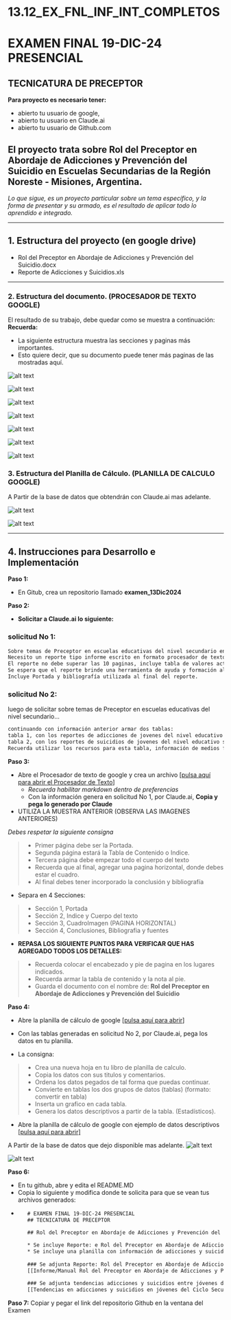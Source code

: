 # 13.12_EX_FNL_INF_INT_COMPLETOS
# EXAMEN FINAL 19-DIC-24 PRESENCIAL

## TECNICATURA DE PRECEPTOR
 
**Para proyecto es necesario tener:**
* abierto tu usuario de google,
* abierto tu usuario en Claude.ai
* abierto tu usuario de Github.com

## El proyecto trata sobre Rol del Preceptor en Abordaje de Adicciones y Prevención del Suicidio en Escuelas Secundarias de la Región Noreste - Misiones, Argentina. 
_Lo que sigue, es un proyecto particular sobre un tema específico, y la forma de presentar y su armado, es el resultado de aplicar todo lo aprendido e integrado._

---

## 1. Estructura del proyecto (en google drive)
- Rol del Preceptor en Abordaje de Adicciones y Prevención del Suicidio.docx
- Reporte de Adicciones y Suicidios.xls

---

### 2. Estructura del documento. (PROCESADOR DE TEXTO GOOGLE)
El resultado de su trabajo, debe quedar como se muestra a continuación:
**Recuerda:**
* La siguiente estructura muestra las secciones y paginas más importantes. 
* Esto quiere decir, que su documento puede tener más paginas de las mostradas aquí.

![alt text](https://github.com/hcgtech/19.12_EX_FNL_INF_PRECE/blob/main/images/portada1.png "PORTADA")

![alt text](https://github.com/hcgtech/19.12_EX_FNL_INF_PRECE/blob/main/images/indice.png "INDICE") 

![alt text](https://github.com/hcgtech/19.12_EX_FNL_INF_PRECE/blob/main/images/cuerpo.png "CUERPO DEL DOCUMENTO") 

![alt text](https://github.com/hcgtech/19.12_EX_FNL_INF_PRECE/blob/main/images/cuerpo1.png "CUERPO DEL DOCUMENTO") 

![alt text](https://github.com/hcgtech/19.12_EX_FNL_INF_PRECE/blob/main/images/horizontal.png "HORIZONTAL CON TABLA")

![alt text](https://github.com/hcgtech/19.12_EX_FNL_INF_PRECE/blob/main/images/concluso.png "CONCLUSIONES")

![alt text](https://github.com/hcgtech/19.12_EX_FNL_INF_PRECE/blob/main/images/biblio.png "BIBLIOGRAFIA")


### 3. Estructura del Planilla de Cálculo. (PLANILLA DE CALCULO GOOGLE)
A Partir de la base de datos que obtendrán con Claude.ai mas adelante.

![alt text](https://github.com/hcgtech/19.12_EX_FNL_INF_PRECE/blob/main/images/tabla1.png "TABLA Y GRAFICA")

![alt text](https://github.com/hcgtech/19.12_EX_FNL_INF_PRECE/blob/main/images/tabla2.png "TABLA Y GRAFICA")

---

## 4. Instrucciones para Desarrollo e Implementación
**Paso 1:**
* En Gitub, crea un repositorio llamado **examen_13Dic2024**

**Paso 2:**
* **Solicitar a Claude.ai lo siguiente:**
### solicitud No 1:
```txt
Sobre temas de Preceptor en escuelas educativas del nivel secundario en argentina, región Noreste donde incluye provincia Misiones.
Necesito un reporte tipo informe escrito en formato procesador de texto sobre la problemática comportamiento o procedimiento de actuación del Preceptor administrativa y de contension emocional a llevar adelante ante alumnos en situaciones de adicciones y suicidios en tu entorno escolar. El tiempo utilizado para la investigación y busqueda, debe estar en los últimos 5 años. Utiliza para la elaboración del reporte: investigaciones, noticias relevantes de medios formales de comunicación, reportes policiales, ministerio de educacion de la nación. 
El reporte no debe superar las 10 paginas, incluye tabla de valores actuales de adicciones y suicidios registrados.
Se espera que el reporte brinde una herramienta de ayuda y formación al preceptor de esta región.
Incluye Portada y bibliografía utilizada al final del reporte.
```
### solicitud No 2:
luego de solicitar sobre temas de Preceptor en escuelas educativas del nivel secundario...

```txt
continuando con información anterior armar dos tablas:
tabla 1, con los reportes de adicciones de jovenes del nivel educativo secundario de la republica argentina de los ultimos cinco años, separados por provincia, donde las provincias estarán en filas y en columnas los años.
tabla 2, con los reportes de suicidios de jovenes del nivel educativo secundario de la republica argentina de los ultimos cinco años, separados por provincia, donde las provincias estarán en filas y en columnas los años.
Recuerda utilizar los recursos para esta tabla, información de medios formales de la republica argentina.
```

**Paso 3:**
* Abre el Procesador de texto de google y crea un archivo [[pulsa aquí para abrir el Procesador de Texto](https://docs.google.com/document/u/0/)]
  * _Recuerda habilitar markdown dentro de preferencias_ 
  * Con la información genera en solicitud No 1, por Claude.ai, **Copia y pega lo generado por Claude** 
* UTILIZA LA MUESTRA ANTERIOR (OBSERVA LAS IMAGENES ANTERIORES)

_Debes respetar la siguiente consigna_
> * Primer página debe ser la Portada.
> * Segunda página estará la Tabla de Contenido o Indice.
> * Tercera página debe empezar todo el cuerpo del texto
> * Recuerda que al final, agregar una pagina horizontal, donde debes estar el cuadro.
> * Al final debes tener incorporado la conclusión y bibliografía

* Separa en 4 Secciones:
> * Sección 1, Portada
> * Sección 2, Indice y Cuerpo del texto
> * Sección 3, CuadroImagen (PAGINA HORIZONTAL)
> * Sección 4, Conclusiones, Bibliografia y fuentes

* **REPASA LOS SIGUIENTE PUNTOS PARA VERIFICAR QUE HAS AGREGADO TODOS LOS DETALLES:**
> * Recuerda colocar el encabezado y pie de pagina en los lugares indicados.
> * Recuerda armar la tabla de contenido y la nota al pie.
> * Guarda el documento con el nombre de: **Rol del Preceptor en Abordaje de Adicciones y Prevención del Suicidio**

**Paso 4:**
* Abre la planilla de cálculo de google [[pulsa aquí para abrir](https://docs.google.com/spreadsheets/u/0/)]
* Con las tablas generadas en solicitud No 2, por Claude.ai, pega los datos en tu planilla.
  
* La consigna:
 > * Crea una nueva hoja en tu libro de planilla de calculo.
 > * Copia los datos con sus titulos y comentarios.
 > * Ordena los datos pegados de tal forma que puedas continuar.
 > * Convierte en tablas los dos grupos de datos (tablas) (formato: convertir en tabla)
 > * Inserta un grafico en cada tabla.
 > * Genera los datos descriptivos a partir de la tabla. (Estadísticos).
* Abre la planilla de cálculo de google con ejemplo de datos descriptivos [[pulsa aquí para abrir]]( https://docs.google.com/spreadsheets/d/11q1MyXDT0rHvdsMJ5PwSZOoOaC2glqw5rAhsbwNJMdU/edit?usp=sharing)
   
A Partir de la base de datos que dejo disponible mas adelante.
![alt text](https://github.com/hcgtech/19.12_EX_FNL_INF_PRECE/blob/main/images/tabla1.png "TABLA Y GRAFICA")

![alt text](https://github.com/hcgtech/19.12_EX_FNL_INF_PRECE/blob/main/images/tabla2.png "TABLA Y GRAFICA")


**Paso 6:**
* En tu github, abre y edita el README.MD
* Copia lo siguiente y modifica donde te solicita para que se vean tus archivos generados:
*  ```txt
      # EXAMEN FINAL 19-DIC-24 PRESENCIAL
      ## TECNICATURA DE PRECEPTOR
      
      ## Rol del Preceptor en Abordaje de Adicciones y Prevención del Suicidio en Escuelas Secundarias de la Región Noreste - Misiones, Argentina.

      * Se incluye Reporte: e Rol del Preceptor en Abordaje de Adicciones y Prevención del Suicidio en Escuelas Secundarias de la Región Noreste - Misiones, Argentina.
      * Se incluye una planilla con información de adicciones y suicidios entre jovenes del ciclo secundario en Argentina.
      
      ### Se adjunta Reporte: Rol del Preceptor en Abordaje de Adicciones y Prevención del Suicidio.
      [[Informe/Manual Rol del Preceptor en Abordaje de Adicciones y Prevención del Suicidio](MODIFICA - AQUI VA LA DIRECCION COMPARTIDA DEL ARCHIVO)]
      
      ### Se adjunta tendencias adicciones y suicidios entre jóvenes del ciclo secundario en Argentina.
      [[Tendencias en adicciones y suicidios en jóvenes del Ciclo Secundario-Argentina](MODIFICA - AQUI VA LA DIRECCION COMPARTIDA DEL ARCHIVO)]

      ```

 **Paso 7:** Copiar y pegar el link del repositorio Github en la ventana del Examen
